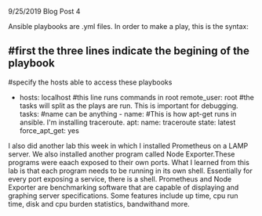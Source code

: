 9/25/2019 Blog Post 4

Ansible playbooks are .yml files. In order to make a play, this is the syntax:

#first the three lines indicate the begining of the playbook
---
#specify the hosts able to access these playbooks
  - hosts: localhost
#this line runs commands in root
    remote_user: root
#the tasks will split as the plays are run. This is important for debugging.
    tasks:
#name can be anything
        - name:
#This is how apt-get runs in ansible. I'm installing traceroute.
          apt:
             name: traceroute
             state: latest
             force_apt_get: yes

I also did another lab this week in which I installed Prometheus on a LAMP server. We also installed another program called Node Exporter.These programs were eaach exposed to their own ports. What I learned from this lab is that each program needs to be running in its own shell. Essentially for every port exposing a service, there is a shell. Prometheus and Node Exporter are benchmarking software that are capable of displaying and graphing server specifications. Some features include up time, cpu run time, disk and cpu burden statistics, bandwithand more. 

[jekyll-docs]: https://jekyllrb.com/docs/home
[jekyll-gh]:   https://github.com/jekyll/jekyll
[jekyll-talk]: https://talk.jekyllrb.com/
